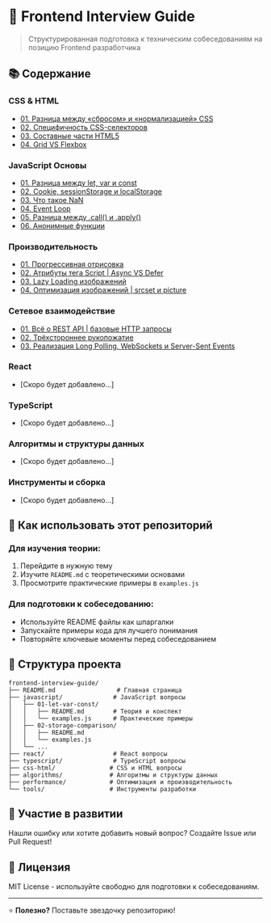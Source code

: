 # 🚀 Frontend Interview Guide

> Структурированная подготовка к техническим собеседованиям на позицию Frontend разработчика

## 📚 Содержание

### CSS & HTML
- [01. Разница между «сбросом» и «нормализацией» CSS](./css-html/01-reset-normalize/)
- [02. Специфичность CSS-селекторов](./css-html/02-css-specificity/)
- [03. Составные части HTML5](./css-html/03-html-web-platform/)
- [04. Grid VS Flexbox](./css-html/04-grid-vs-flexbox/)

### JavaScript Основы
- [01. Разница между let, var и const](./javascript/01-let-var-const/)
- [02. Cookie, sessionStorage и localStorage](./javascript/02-storage-comparison/)
- [03. Что такое NaN](./javascript/03-nan/)
- [04. Event Loop](./javascript/04-event-loop/)
- [05. Разница между .call() и .apply()](./javascript/05-call-apply/)
- [06. Анонимные функции](./javascript/06-anonymous-functions/)

### Производительность
- [01. Прогрессивная отрисовка](./performance/01-progressive-rendering/)
- [02. Атрибуты тега Script | Async VS Defer](./performance/02-defer-vs-async/)
- [03. Lazy Loading изображений](./performance/03-lazy-loading-images/)
- [04. Оптимизация изображений | srcset и picture](./performance/04-responsive-images/)

### Сетевое взаимодействие
- [01. Всё о REST API | базовые HTTP запросы](./networking/01-rest-api/)
- [02. Трёхстороннее рукопожатие](./networking/02-tcp-handshake/)
- [03. Реализация Long Polling, WebSockets и Server-Sent Events](./networking/03-realtime/)

### React
- [Скоро будет добавлено...]

### TypeScript
- [Скоро будет добавлено...]

### Алгоритмы и структуры данных
- [Скоро будет добавлено...]

### Инструменты и сборка
- [Скоро будет добавлено...]

## 🎯 Как использовать этот репозиторий

### Для изучения теории:
1. Перейдите в нужную тему
2. Изучите `README.md` с теоретическими основами
3. Просмотрите практические примеры в `examples.js`

### Для подготовки к собеседованию:
- Используйте README файлы как шпаргалки
- Запускайте примеры кода для лучшего понимания
- Повторяйте ключевые моменты перед собеседованием

## 📁 Структура проекта

```
frontend-interview-guide/
├── README.md                 # Главная страница
├── javascript/              # JavaScript вопросы
│   ├── 01-let-var-const/
│   │   ├── README.md        # Теория и конспект
│   │   └── examples.js      # Практические примеры
│   ├── 02-storage-comparison/
│   │   ├── README.md
│   │   └── examples.js
│   └── ...
├── react/                   # React вопросы
├── typescript/              # TypeScript вопросы
├── css-html/               # CSS и HTML вопросы
├── algorithms/             # Алгоритмы и структуры данных
├── performance/            # Оптимизация и производительность
└── tools/                  # Инструменты разработки
```

## 🤝 Участие в развитии

Нашли ошибку или хотите добавить новый вопрос? Создайте Issue или Pull Request!

## 📝 Лицензия

MIT License - используйте свободно для подготовки к собеседованиям.

---

⭐ **Полезно?** Поставьте звездочку репозиторию!